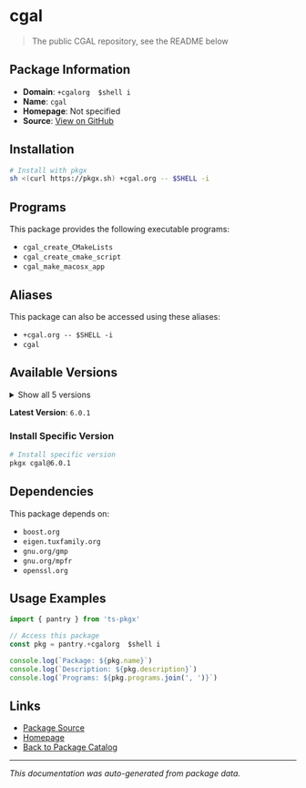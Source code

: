 # cgal

> The public CGAL repository, see the README below

## Package Information

- **Domain**: `+cgalorg  $shell i`
- **Name**: `cgal`
- **Homepage**: Not specified
- **Source**: [View on GitHub](https://github.com/pkgxdev/pantry/tree/main/projects/cgal.org/package.yml)

## Installation

```bash
# Install with pkgx
sh <(curl https://pkgx.sh) +cgal.org -- $SHELL -i
```

## Programs

This package provides the following executable programs:

- `cgal_create_CMakeLists`
- `cgal_create_cmake_script`
- `cgal_make_macosx_app`

## Aliases

This package can also be accessed using these aliases:

- `+cgal.org -- $SHELL -i`
- `cgal`

## Available Versions

<details>
<summary>Show all 5 versions</summary>

- `6.0.1`, `6.0.0`, `5.6.2`, `5.6.1`, `5.6.0`

</details>

**Latest Version**: `6.0.1`

### Install Specific Version

```bash
# Install specific version
pkgx cgal@6.0.1
```

## Dependencies

This package depends on:

- `boost.org`
- `eigen.tuxfamily.org`
- `gnu.org/gmp`
- `gnu.org/mpfr`
- `openssl.org`

## Usage Examples

```typescript
import { pantry } from 'ts-pkgx'

// Access this package
const pkg = pantry.+cgalorg  $shell i

console.log(`Package: ${pkg.name}`)
console.log(`Description: ${pkg.description}`)
console.log(`Programs: ${pkg.programs.join(', ')}`)
```

## Links

- [Package Source](https://github.com/pkgxdev/pantry/tree/main/projects/cgal.org/package.yml)
- [Homepage](#)
- [Back to Package Catalog](../package-catalog.md)

---

*This documentation was auto-generated from package data.*
